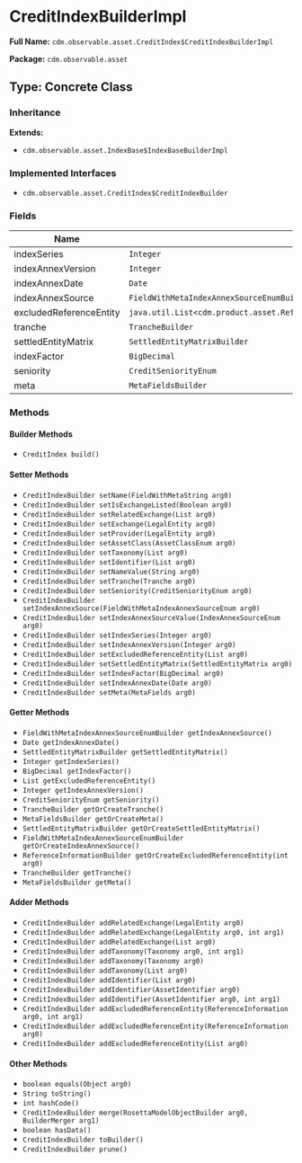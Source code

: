 # CreditIndexBuilderImpl

**Full Name:** `cdm.observable.asset.CreditIndex$CreditIndexBuilderImpl`

**Package:** `cdm.observable.asset`

## Type: Concrete Class

### Inheritance

**Extends:**
- `cdm.observable.asset.IndexBase$IndexBaseBuilderImpl`

### Implemented Interfaces

- `cdm.observable.asset.CreditIndex$CreditIndexBuilder`

### Fields

| Name | Type | Description |
|------|------|-------------|
| indexSeries | `Integer` |  |
| indexAnnexVersion | `Integer` |  |
| indexAnnexDate | `Date` |  |
| indexAnnexSource | `FieldWithMetaIndexAnnexSourceEnumBuilder` |  |
| excludedReferenceEntity | `java.util.List<cdm.product.asset.ReferenceInformation$ReferenceInformationBuilder>` |  |
| tranche | `TrancheBuilder` |  |
| settledEntityMatrix | `SettledEntityMatrixBuilder` |  |
| indexFactor | `BigDecimal` |  |
| seniority | `CreditSeniorityEnum` |  |
| meta | `MetaFieldsBuilder` |  |

### Methods

#### Builder Methods

- `CreditIndex build()`

#### Setter Methods

- `CreditIndexBuilder setName(FieldWithMetaString arg0)`
- `CreditIndexBuilder setIsExchangeListed(Boolean arg0)`
- `CreditIndexBuilder setRelatedExchange(List arg0)`
- `CreditIndexBuilder setExchange(LegalEntity arg0)`
- `CreditIndexBuilder setProvider(LegalEntity arg0)`
- `CreditIndexBuilder setAssetClass(AssetClassEnum arg0)`
- `CreditIndexBuilder setTaxonomy(List arg0)`
- `CreditIndexBuilder setIdentifier(List arg0)`
- `CreditIndexBuilder setNameValue(String arg0)`
- `CreditIndexBuilder setTranche(Tranche arg0)`
- `CreditIndexBuilder setSeniority(CreditSeniorityEnum arg0)`
- `CreditIndexBuilder setIndexAnnexSource(FieldWithMetaIndexAnnexSourceEnum arg0)`
- `CreditIndexBuilder setIndexAnnexSourceValue(IndexAnnexSourceEnum arg0)`
- `CreditIndexBuilder setIndexSeries(Integer arg0)`
- `CreditIndexBuilder setIndexAnnexVersion(Integer arg0)`
- `CreditIndexBuilder setExcludedReferenceEntity(List arg0)`
- `CreditIndexBuilder setSettledEntityMatrix(SettledEntityMatrix arg0)`
- `CreditIndexBuilder setIndexFactor(BigDecimal arg0)`
- `CreditIndexBuilder setIndexAnnexDate(Date arg0)`
- `CreditIndexBuilder setMeta(MetaFields arg0)`

#### Getter Methods

- `FieldWithMetaIndexAnnexSourceEnumBuilder getIndexAnnexSource()`
- `Date getIndexAnnexDate()`
- `SettledEntityMatrixBuilder getSettledEntityMatrix()`
- `Integer getIndexSeries()`
- `BigDecimal getIndexFactor()`
- `List getExcludedReferenceEntity()`
- `Integer getIndexAnnexVersion()`
- `CreditSeniorityEnum getSeniority()`
- `TrancheBuilder getOrCreateTranche()`
- `MetaFieldsBuilder getOrCreateMeta()`
- `SettledEntityMatrixBuilder getOrCreateSettledEntityMatrix()`
- `FieldWithMetaIndexAnnexSourceEnumBuilder getOrCreateIndexAnnexSource()`
- `ReferenceInformationBuilder getOrCreateExcludedReferenceEntity(int arg0)`
- `TrancheBuilder getTranche()`
- `MetaFieldsBuilder getMeta()`

#### Adder Methods

- `CreditIndexBuilder addRelatedExchange(LegalEntity arg0)`
- `CreditIndexBuilder addRelatedExchange(LegalEntity arg0, int arg1)`
- `CreditIndexBuilder addRelatedExchange(List arg0)`
- `CreditIndexBuilder addTaxonomy(Taxonomy arg0, int arg1)`
- `CreditIndexBuilder addTaxonomy(Taxonomy arg0)`
- `CreditIndexBuilder addTaxonomy(List arg0)`
- `CreditIndexBuilder addIdentifier(List arg0)`
- `CreditIndexBuilder addIdentifier(AssetIdentifier arg0)`
- `CreditIndexBuilder addIdentifier(AssetIdentifier arg0, int arg1)`
- `CreditIndexBuilder addExcludedReferenceEntity(ReferenceInformation arg0, int arg1)`
- `CreditIndexBuilder addExcludedReferenceEntity(ReferenceInformation arg0)`
- `CreditIndexBuilder addExcludedReferenceEntity(List arg0)`

#### Other Methods

- `boolean equals(Object arg0)`
- `String toString()`
- `int hashCode()`
- `CreditIndexBuilder merge(RosettaModelObjectBuilder arg0, BuilderMerger arg1)`
- `boolean hasData()`
- `CreditIndexBuilder toBuilder()`
- `CreditIndexBuilder prune()`

